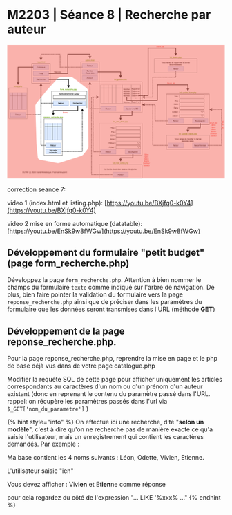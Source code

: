 # M2203 \| Séance 8 \| Recherche par auteur

![Partie recherche](.gitbook/assets/dutaf2.png)

correction seance 7:

video 1 \(index.html et listing.php\): [https://youtu.be/BXjfq0-k0Y4](https://youtu.be/BXjfq0-k0Y4)

video 2  mise en forme automatique \(datatable\): [https://youtu.be/EnSk9w8fWGw](https://youtu.be/EnSk9w8fWGw)

## Développement du formulaire "petit budget" \(page form\_recherche.php\)

Développez la page `form_recherche.php`. Attention à bien nommer le champs du formulaire `texte` comme indiqué sur l'arbre de navigation. De plus, bien faire pointer la validation du formulaire vers la page `reponse_recherche.php` ainsi que de préciser dans les paramètres du formulaire que les données seront transmises dans l'URL \(méthode **GET**\)

## Développement de la page reponse\_recherche.php.

Pour la page reponse\_recherche.php, reprendre la mise en page et le php de base déjà vus dans de votre page catalogue.php

Modifier la requête SQL de cette page pour afficher uniquement les articles correspondants au caractères d'un nom ou d'un prénom d'un auteur existant \(donc en reprenant le contenu du paramètre passé dans l'URL. rappel: on récupère les paramètres passés dans l'url via `$_GET['nom_du_parametre']` \)

{% hint style="info" %}
On effectue ici une recherche, dite "**selon un modèle**", c'est à dire qu'on ne recherche pas de manière exacte ce qu'a saisie l'utilisateur, mais un enregistrement qui contient les caractères demandés. Par exemple :

Ma base contient les 4 noms suivants : Léon, Odette, Vivien, Etienne.

L'utilisateur saisie "ien"

Vous devez afficher : Viv**ien** et Et**ien**ne comme réponse

pour cela regardez du côté de l'expression "... LIKE '%xxx% ..." 
{% endhint %}

